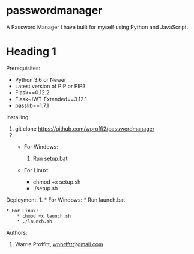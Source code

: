 # passwordmanager
A Password Manager I have built for myself using Python and JavaScript.

# Heading 1
Prerequisites:
* Python 3.6 or Newer
* Latest version of PIP or PIP3
* Flask==0.12.2
* Flask-JWT-Extended==3.12.1
* passlib==1.7.1

Installing:
1. git clone https://github.com/wproffi2/passwordmanager
2. 
    * For Windows:
        1. Run setup.bat
        
    * For Linux:
        * chmod +x setup.sh
        * ./setup.sh

Deployment:
1. 
    * For Windows:
        * Run launch.bat
    
    * For Linux:
        * chmod +x launch.sh
        * ./launch.sh

Authors:
1. Warrie Proffitt, wnprfftt@gmail.com